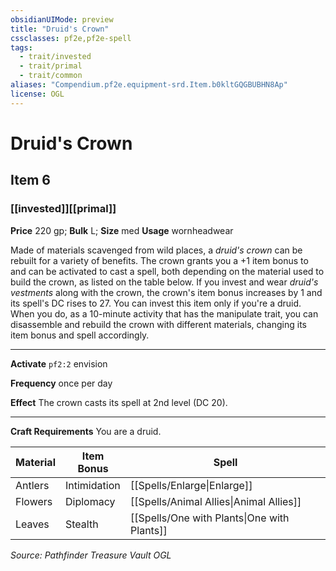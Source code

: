 ```yaml
---
obsidianUIMode: preview
title: "Druid's Crown"
cssclasses: pf2e,pf2e-spell
tags:
  - trait/invested
  - trait/primal
  - trait/common
aliases: "Compendium.pf2e.equipment-srd.Item.b0kltGQGBUBHN8Ap"
license: OGL
---
```

# Druid's Crown
## Item 6
### [[invested]][[primal]]


**Price** 220 gp; 
**Bulk** L; **Size** med
**Usage** wornheadwear

Made of materials scavenged from wild places, a _druid's crown_ can be rebuilt for a variety of benefits. The crown grants you a +1 item bonus to and can be activated to cast a spell, both depending on the material used to build the crown, as listed on the table below. If you invest and wear _druid's vestments_ along with the crown, the crown's item bonus increases by 1 and its spell's DC rises to 27. You can invest this item only if you're a druid. When you do, as a 10-minute activity that has the manipulate trait, you can disassemble and rebuild the crown with different materials, changing its item bonus and spell accordingly.

* * *

**Activate** `pf2:2` envision

**Frequency** once per day

**Effect** The crown casts its spell at 2nd level (DC 20).

* * *

**Craft Requirements** You are a druid.

  

| Material | Item Bonus | Spell |
| --- | --- | --- |
| Antlers | Intimidation | [[Spells/Enlarge\|Enlarge]] |
| Flowers | Diplomacy | [[Spells/Animal Allies\|Animal Allies]] |
| Leaves | Stealth | [[Spells/One with Plants\|One with Plants]] |

*Source: Pathfinder Treasure Vault*
*OGL*